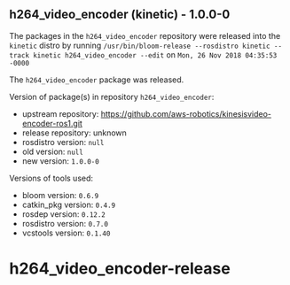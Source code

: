 ## h264_video_encoder (kinetic) - 1.0.0-0

The packages in the `h264_video_encoder` repository were released into the `kinetic` distro by running `/usr/bin/bloom-release --rosdistro kinetic --track kinetic h264_video_encoder --edit` on `Mon, 26 Nov 2018 04:35:53 -0000`

The `h264_video_encoder` package was released.

Version of package(s) in repository `h264_video_encoder`:

- upstream repository: https://github.com/aws-robotics/kinesisvideo-encoder-ros1.git
- release repository: unknown
- rosdistro version: `null`
- old version: `null`
- new version: `1.0.0-0`

Versions of tools used:

- bloom version: `0.6.9`
- catkin_pkg version: `0.4.9`
- rosdep version: `0.12.2`
- rosdistro version: `0.7.0`
- vcstools version: `0.1.40`


# h264_video_encoder-release